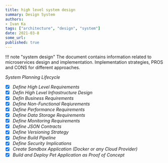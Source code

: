 ```yaml
---
title: high level system design
summary: Design System
authors:
- Ivan Ka
tags: ["architecture", "design", "system"]
date: 2021-03-8
some_url:
published: true
---
```


!!! note "system design"
    The document contains information related to microservices design and implementation.
    Implementation strategies, PROS and CONS for different approaches.

*System Planning Lifecycle*

- [X] *Define High Level Requirements*
- [X] *Defin High Level Infrastructure Design*
- [X] *Defin Business Requirements*
- [X] *Define Non-Functional Reqiurements*
- [X] *Define Performance Requirements*
- [X] *Define Data Storage Requirements*
- [X] *Define Monitoring Requirements*
- [X] *Define JSON Contracts*
- [X] *Define Versioning Strategy*
- [X] *Define Build Pipeline*
- [X] *Define Security Implications*
- [X] *Create Sandbox Application (Docker or any Cloud Provider)*
- [X] *Build and Deploy Pet Application as Proof of Concept*
